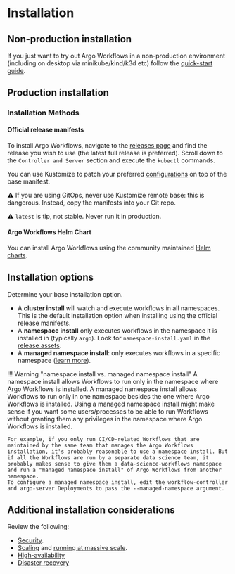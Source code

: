 # Installation

## Non-production installation

If you just want to try out Argo Workflows in a non-production environment (including on desktop via minikube/kind/k3d etc) follow the [quick-start guide](quick-start.md).

## Production installation

### Installation Methods

#### Official release manifests

To install Argo Workflows, navigate to the [releases page](https://github.com/argoproj/argo-workflows/releases/latest) and find the release you wish to use (the latest full release is preferred). Scroll down to the `Controller and Server` section and execute the `kubectl` commands.

You can use Kustomize to patch your preferred [configurations](managed-namespace.md) on top of the base manifest.

⚠️ If you are using GitOps, never use Kustomize remote base: this is dangerous. Instead, copy the manifests into your Git repo.

⚠️ `latest` is tip, not stable. Never run it in production.

#### Argo Workflows Helm Chart

You can install Argo Workflows using the community maintained [Helm charts](https://github.com/argoproj/argo-helm).

## Installation options

Determine your base installation option.

* A **cluster install** will watch and execute workflows in all namespaces. This is the default installation option when installing using the official release manifests.
* A **namespace install** only executes workflows in the namespace it is installed in (typically `argo`). Look for `namespace-install.yaml` in the [release assets](https://github.com/argoproj/argo-workflows/releases/latest).
* A **managed namespace install**: only executes workflows in a specific namespace ([learn more](managed-namespace.md)).

!!! Warning "namespace install vs. managed namespace install"
    A namespace install allows Workflows to run only in the namespace where Argo Workflows is installed. A managed namespace install allows Workflows to run only in one namespace besides the one where Argo Workflows is installed. Using a managed namespace install might make sense if you want some users/processes to be able to run Workflows without granting them any privileges in the namespace where Argo Workflows is installed.  

    For example, if you only run CI/CD-related Workflows that are maintained by the same team that manages the Argo Workflows installation, it's probably reasonable to use a namespace install. But if all the Workflows are run by a separate data science team, it probably makes sense to give them a data-science-workflows namespace and run a "managed namespace install" of Argo Workflows from another namespace.
    To configure a managed namespace install, edit the workflow-controller and argo-server Deployments to pass the --managed-namespace argument.

## Additional installation considerations

Review the following:

* [Security](security.md).
* [Scaling](scaling.md) and [running at massive scale](running-at-massive-scale.md).
* [High-availability](high-availability.md)
* [Disaster recovery](disaster-recovery.md)
